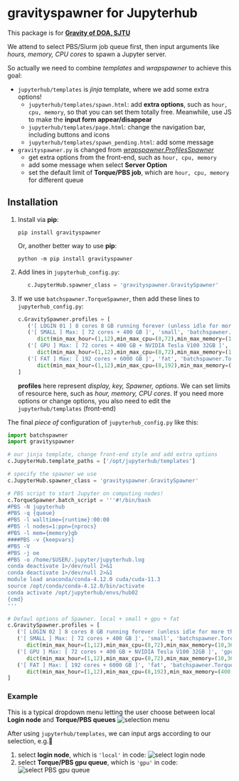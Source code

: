 # gravityspawner for Jupyterhub

This package is for [**Gravity of DOA, SJTU**](https://gravity.sjtu.edu.cn/)

We attend to select PBS/Slurm job queue first, then input arguments like *hours, memory, CPU cores* to spawn a Jupyter server.

So actually we need to combine *templates* and *wrapspawner* to achieve this goal:

- `jupyterhub/templates` is *jinja* template, where we add some extra options!
  - `jupyterhub/templates/spawn.html`: add **extra options**, such as `hour, cpu, memory`, so that you can set them totally free. Meanwhile, use JS to make the **input form appear/disappear**
  - `jupyterhub/templates/page.html`: change the navigation bar, including buttons and icons
  - `jupyterhub/templates/spawn_pending.html`: add some message
- `gravityspawner.py` is changed from [*wrapspawner.ProfilesSpawner*](https://github.com/jupyterhub/wrapspawner/blob/master/wrapspawner/wrapspawner.py#L165)
  - get extra options from the front-end, such as `hour, cpu, memory`
  - add some message when select **Server Option**
  - set the default limit of **Torque/PBS job**, which are `hour, cpu, memory` for different queue

## Installation

1. Install via **pip**:

   ```shell
   pip install gravityspawner
   ```
   Or, another better way to use **pip**:
   ```shell
   python -m pip install gravityspawner
   ```

2. Add lines in `jupyterhub_config.py`:
   
   ```python
      c.JupyterHub.spawner_class = 'gravityspawner.GravitySpawner'
   ```

3. If we use `batchspawner.TorqueSpawner`, then add these lines to `jupyterhub_config.py`:

   ```python
   c.GravitySpawner.profiles = [
      ('[ LOGIN 01 ] 8 cores 8 GB running forever (unless idle for more than 3 days)', 'local', 'jupyterhub.   spawner.LocalProcessSpawner', {'ip':'0.0.0.0'} ),
      ('[ SMALL ] Max: [ 72 cores + 400 GB ]', 'small', 'batchspawner.TorqueSpawner',
         dict(min_max_hour=(1,12),min_max_cpu=(8,72),min_max_memory=(10,360))),
      ('[ GPU ] Max: [ 72 cores + 400 GB + NVIDIA Tesla V100 32GB ]', 'gpu', 'batchspawner.TorqueSpawner',
         dict(min_max_hour=(1,12),min_max_cpu=(8,72),min_max_memory=(10,360))),
      ('[ FAT ] Max: [ 192 cores + 6000 GB ]', 'fat', 'batchspawner.TorqueSpawner',
         dict(min_max_hour=(1,12),min_max_cpu=(8,192),min_max_memory=(400,6000))),
   ]
   ```
   **profiles** here represent *display, key, Spawner, options*. We can set limits of resource here, such as *hour, memory, CPU cores*. If you need more options or change options, you also need to edit the `jupyterhub/templates` (front-end)

The final *piece of* configuration of `jupyterhub_config.py` like this:
```python
import batchspawner
import gravityspawner

# our jinja template, change front-end style and add extra options
c.JupyterHub.template_paths = ['/opt/jupyterhub/templates']

# specify the spawner we use
c.JupyterHub.spawner_class = 'gravityspawner.GravitySpawner'

# PBS script to start Jupyter on computing nodes!
c.TorqueSpawner.batch_script = '''#!/bin/bash
#PBS -N jupyterhub
#PBS -q {queue}
#PBS -l walltime={runtime}:00:00
#PBS -l nodes=1:ppn={nprocs}
#PBS -l mem={memory}gb
####PBS -v {keepvars}
#PBS -V
#PBS -j oe
#PBS -o /home/$USER/.jupyter/jupyterhub.log
conda deactivate 1>/dev/null 2>&1
conda deactivate 1>/dev/null 2>&1
module load anaconda/conda-4.12.0 cuda/cuda-11.3
source /opt/conda/conda-4.12.0/bin/activate
conda activate /opt/jupyterhub/envs/hub02
{cmd}
'''

# Defaul options of Spawner. local + small + gpu + fat
c.GravitySpawner.profiles = [
   ('[ LOGIN 02 ] 8 cores 8 GB running forever (unless idle for more than 3 days)', 'local', 'jupyterhub.spawner.LocalProcessSpawner', {'ip':'0.0.0.0'} ),
   ('[ SMALL ] Max: [ 72 cores + 400 GB ]', 'small', 'batchspawner.TorqueSpawner',
      dict(min_max_hour=(1,12),min_max_cpu=(8,72),min_max_memory=(10,360))),
   ('[ GPU ] Max: [ 72 cores + 400 GB + NVIDIA Tesla V100 32GB ]', 'gpu', 'batchspawner.TorqueSpawner',
      dict(min_max_hour=(1,12),min_max_cpu=(8,72),min_max_memory=(10,360))),
   ('[ FAT ] Max: [ 192 cores + 6000 GB ]', 'fat', 'batchspawner.TorqueSpawner',
      dict(min_max_hour=(1,12),min_max_cpu=(8,192),min_max_memory=(400,6000))),
]
```

### Example

This is a typical dropdown menu letting the user choose between local **Login node** and **Torque/PBS queues**
![selection menu](https://github.com/lalalabox/gravityspawner/raw/master/imgs/select.png)

After using `jupyterhub/templates`, we can input args according to our selection, e.g.🌰
1. select **login node**, which is `'local'` in code:
![select login node](https://github.com/lalalabox/gravityspawner/raw/master/imgs/input_local.png)
2. select **Torque/PBS gpu queue**, which is `'gpu'` in code:
![select PBS gpu queue](https://github.com/lalalabox/gravityspawner/raw/master/imgs/input_gpu.png)

